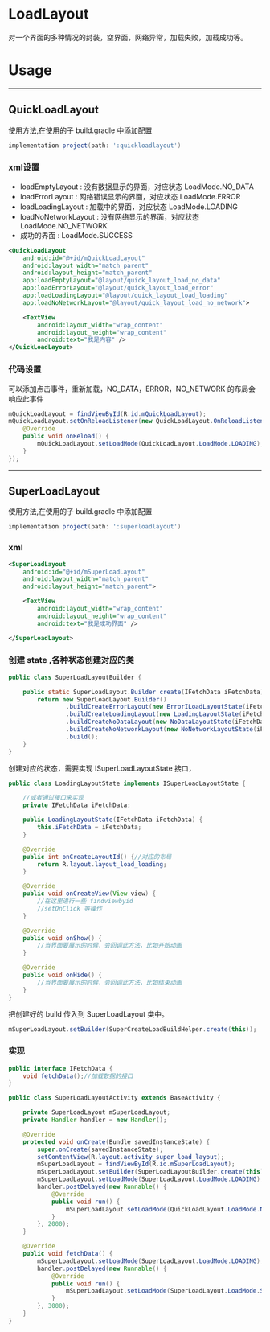 # LoadLayout
对一个界面的多种情况的封装，空界面，网络异常，加载失败，加载成功等。
# Usage
---
## QuickLoadLayout

使用方法,在使用的子 build.gradle 中添加配置
```groovy
implementation project(path: ':quickloadlayout')
```

### xml设置
- loadEmptyLayout : 没有数据显示的界面，对应状态 LoadMode.NO_DATA
- loadErrorLayout : 网络错误显示的界面，对应状态 LoadMode.ERROR
- loadLoadingLayout : 加载中的界面，对应状态 LoadMode.LOADING
- loadNoNetworkLayout : 没有网络显示的界面，对应状态 LoadMode.NO_NETWORK
- 成功的界面 : LoadMode.SUCCESS

```xml
<QuickLoadLayout
    android:id="@+id/mQuickLoadLayout"
    android:layout_width="match_parent"
    android:layout_height="match_parent"
    app:loadEmptyLayout="@layout/quick_layout_load_no_data"
    app:loadErrorLayout="@layout/quick_layout_load_error"
    app:loadLoadingLayout="@layout/quick_layout_load_loading"
    app:loadNoNetworkLayout="@layout/quick_layout_load_no_network">

    <TextView
        android:layout_width="wrap_content"
        android:layout_height="wrap_content"
        android:text="我是内容" />
</QuickLoadLayout>
```

### 代码设置

可以添加点击事件，重新加载，NO_DATA，ERROR，NO_NETWORK 的布局会响应此事件
```java
mQuickLoadLayout = findViewById(R.id.mQuickLoadLayout);
mQuickLoadLayout.setOnReloadListener(new QuickLoadLayout.OnReloadListener() {
    @Override
    public void onReload() {
        mQuickLoadLayout.setLoadMode(QuickLoadLayout.LoadMode.LOADING);
    }
});
```

---

## SuperLoadLayout

使用方法,在使用的子 build.gradle 中添加配置
```groovy
implementation project(path: ':superloadlayout')
```

### xml
```xml
<SuperLoadLayout
    android:id="@+id/mSuperLoadLayout"
    android:layout_width="match_parent"
    android:layout_height="match_parent">

    <TextView
        android:layout_width="wrap_content"
        android:layout_height="wrap_content"
        android:text="我是成功界面" />

</SuperLoadLayout>
```

### 创建 state ,各种状态创建对应的类
```java
public class SuperLoadLayoutBuilder {

    public static SuperLoadLayout.Builder create(IFetchData iFetchData) {
        return new SuperLoadLayout.Builder()
                .buildCreateErrorLayout(new ErrorILoadLayoutState(iFetchData))//网络错误
                .buildCreateLoadingLayout(new LoadingLayoutState(iFetchData))//加载中
                .buildCreateNoDataLayout(new NoDataLayoutState(iFetchData))//没有数据
                .buildCreateNoNetworkLayout(new NoNetworkLayoutState(iFetchData))//没有网络
                .build();
    }
}
```

创建对应的状态，需要实现 ISuperLoadLayoutState 接口，

```java
public class LoadingLayoutState implements ISuperLoadLayoutState {

    //或者通过接口来实现
    private IFetchData iFetchData;

    public LoadingLayoutState(IFetchData iFetchData) {
        this.iFetchData = iFetchData;
    }

    @Override
    public int onCreateLayoutId() {//对应的布局
        return R.layout.layout_load_loading;
    }

    @Override
    public void onCreateView(View view) {
        //在这里进行一些 findviewbyid
        //setOnClick 等操作
    }

    @Override
    public void onShow() {
        //当界面要展示的时候，会回调此方法，比如开始动画
    }

    @Override
    public void onHide() {
        //当界面要展示的时候，会回调此方法，比如结束动画
    }
}

```

把创建好的 build 传入到 SuperLoadLayout 类中。
```java
mSuperLoadLayout.setBuilder(SuperCreateLoadBuildHelper.create(this));
```
### 实现
```java
public interface IFetchData {
    void fetchData();//加载数据的接口
}

public class SuperLoadLayoutActivity extends BaseActivity {

    private SuperLoadLayout mSuperLoadLayout;
    private Handler handler = new Handler();

    @Override
    protected void onCreate(Bundle savedInstanceState) {
        super.onCreate(savedInstanceState);
        setContentView(R.layout.activity_super_load_layout);
        mSuperLoadLayout = findViewById(R.id.mSuperLoadLayout);
        mSuperLoadLayout.setBuilder(SuperLoadLayoutBuilder.create(this));
        mSuperLoadLayout.setLoadMode(SuperLoadLayout.LoadMode.LOADING);
        handler.postDelayed(new Runnable() {
            @Override
            public void run() {
                mSuperLoadLayout.setLoadMode(QuickLoadLayout.LoadMode.NO_NETWORK);
            }
        }, 2000);
    }

    @Override
    public void fetchData() {
        mSuperLoadLayout.setLoadMode(SuperLoadLayout.LoadMode.LOADING);
        handler.postDelayed(new Runnable() {
            @Override
            public void run() {
                mSuperLoadLayout.setLoadMode(SuperLoadLayout.LoadMode.SUCCESS);
            }
        }, 3000);
    }
}
```
